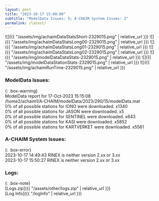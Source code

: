 ```yaml
---
layout: post
title: "2023-10-17 15:00:00"
subtitle: "ModelData Issues: 5; A-CHAIM System Issues: 2"
permalink: /latest/
---
```


![]({{ "/assets/img/achaimDataStatsShort-2329015.png" | relative_url }})
![]({{ "/assets/img/achaimDataStatsLong00-2329015.png" | relative_url }})
![]({{ "/assets/img/achaimDataStatsLong01-2329015.png" | relative_url }})
![]({{ "/assets/img/achaimDataStatsLong02-2329015.png" | relative_url }})
![]({{ "/assets/img/modelDataDataStats-2329015.png" | relative_url }})
![]({{ "/assets/img/modelDataStationStats-2329015.png" | relative_url }})
![]({{ "/assets/img/achaimRunTime-2329015.png" | relative_url }})


### ModelData Issues:  
  
{: .box-warning}  
 ModelData report for 17-Oct-2023 15:15:08   
 /home2/achaim1/A-CHAIM/modelData/2023/290/15/modelData.mat   
 0% of all possible stations for IONO were downloaded. x1340   
 0% of all possible stations for JASON were downloaded. x5   
 0% of all possible stations for SENTINEL were downloaded. x643   
 0% of all possible stations for KASI were downloaded. x5852   
 0% of all possible stations for KARTVERKET were downloaded. x5561   
  
### A-CHAIM System Issues:  
  
{: .box-error}  
2023-10-17 14:49:43 RINEX is neither version 2.xx or 3.xx  
2023-10-17 15:50:27 RINEX is neither version 2.xx or 3.xx  

### Logs:  
  
{: .box-note}  
[Logs.zip]({{ "/assets/other/logs.zip" | relative_url }})  
[Log Info]({{ "/logInfo" | relative_url }})  
